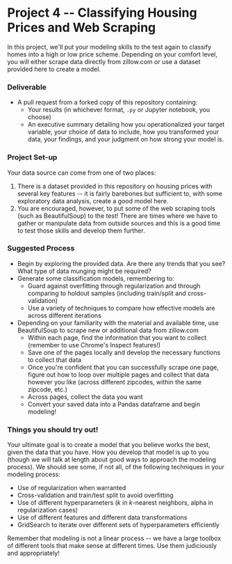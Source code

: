 # Project 4 -- Classifying Housing Prices and Web Scraping

In this project, we'll put your modeling skills to the test again to classify homes into a high or low price scheme. Depending on your comfort level, you will either scrape data directly from zillow.com _or_ use a dataset provided here to create a model. 

### Deliverable

- A pull request from a forked copy of this repository containing:
  - Your results (in whichever format, `.py` or Jupyter notebook, you choose)
  - An executive summary detailing how you operationalized your target variable, your choice of data to include, how you transformed your data, your findings, and your judgment on how strong your model is.

### Project Set-up

Your data source can come from one of two places:

1. There is a dataset provided in this repository on housing prices with several key features -- it is fairly barebones but sufficient to, with some exploratory data analysis, create a good model here.
2. You are encouraged, however, to put some of the web scraping tools (such as BeautifulSoup) to the test! There are times where we have to gather or manipulate data from outside sources and this is a good time to test those skills and develop them further. 

### Suggested Process

- Begin by exploring the provided data. Are there any trends that you see? What type of data munging might be required? 
- Generate some classification models, remembering to:
  - Guard against overfitting through regularization and through comparing to holdout samples (including train/split and cross-validation)
  - Use a variety of techniques to compare how effective models are across different iterations
- Depending on your familiarity with the material and available time, use BeautifulSoup to scrape new or additional data from zillow.com
  - Within each page, find the information that you want to collect (remember to use Chrome's Inspect features!)
  - Save one of the pages locally and develop the necessary functions to collect that data
  - Once you're confident that you can successfully scrape one page, figure out how to loop over multiple pages and collect that data however you like (across different zipcodes, within the same zipcode, etc.)
  - Across pages, collect the data you want
  - Convert your saved data into a Pandas dataframe and begin modeling!

### Things you should try out!

Your ultimate goal is to create a model that you believe works the best, given the data that you have. How you develop that model is up to you (though we will talk at length about good ways to approach the modeling process). We should see some, if not all, of the following techniques in your modeling process:

- Use of regularization when warranted
- Cross-validation and train/test split to avoid overfitting
- Use of different hyperparameters (_k_ in _k_-nearest neighbors, alpha in regularization cases)
- Use of different features and different data transformations
- GridSearch to iterate over different sets of hyperparameters efficiently

Remember that modeling is not a linear process -- we have a large toolbox of different tools that make sense at different times. Use them judiciously and appropriately! 
